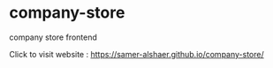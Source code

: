 # company-store
company store frontend

Click to visit website : https://samer-alshaer.github.io/company-store/
